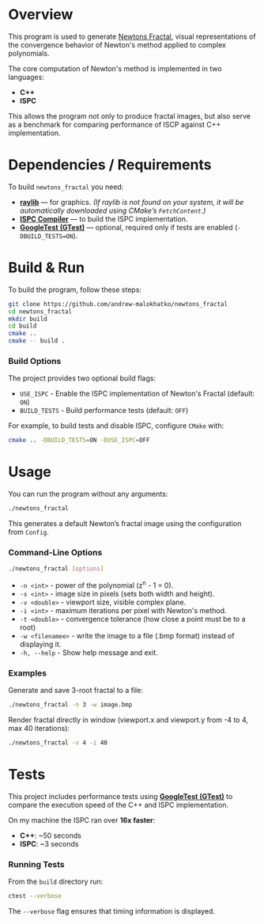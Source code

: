 # Overview
This program is used to generate [Newtons Fractal](https://en.wikipedia.org/wiki/Newton_fractal),
visual representations of the convergence behavior of Newton's method applied to complex polynomials.

The core computation of Newton's method is implemented in two languages:

- **C++**
- **ISPC**

This allows the program not only to produce fractal images, but also serve as
a benchmark for comparing performance of ISCP against C++ implementation.

# Dependencies / Requirements

To build `newtons_fractal` you need:
- **[raylib](https://www.raylib.com/)** — for graphics.
  *(If raylib is not found on your system, it will be automatically downloaded using CMake’s `FetchContent`.)*
- **[ISPC Compiler](https://ispc.github.io/)** — to build the ISPC implementation.
- **[GoogleTest (GTest)](https://github.com/google/googletest)** — optional, required only if tests are enabled (`-DBUILD_TESTS=ON`).

# Build & Run

To build the program, follow these steps:
```bash
git clone https://github.com/andrew-malokhatko/newtons_fractal
cd newtons_fractal
mkdir build
cd build
cmake ..
cmake -- build .
```

### Build Options
The project provides two optional build flags:
- `USE_ISPC` - Enable the ISPC implementation of Newton's Fractal (default: `ON`)
- `BUILD_TESTS` - Build performance tests (default: `OFF`)

For example, to build tests and disable ISPC, configure `CMake` with:
```bash
cmake .. -DBUILD_TESTS=ON -DUSE_ISPC=OFF
```

# Usage
You can run the program without any arguments:
```bash
./newtons_fractal
```

This generates a default Newton’s fractal image using the configuration from `Config`.

### Command-Line Options
```bash
./newtons_fractal [options]
```
- `-n <int>` - power of the polynomial (z<sup>n</sup> - 1 = 0).
- `-s <int>` - image size in pixels (sets both width and height).
- `-v <double>` - viewport size, visible complex plane.
- `-i <int>` - maximum iterations per pixel with Newton's method.
- `-t <double>` - convergence tolerance (how close a point must be to a root)
- `-w <filenamee>` - write the image to a file (.bmp format) instead of displaying it.
- `-h, --help` - Show help message and exit.

### Examples
Generate and save 3-root fractal to a file:
```bash
./newtons_fractal -n 3 -w image.bmp
```

Render fractal directly in window (viewport.x and viewport.y from -4 to 4, max 40 iterations):
```bash
./newtons_fractal -v 4 -i 40
```

# Tests
This project includes performance tests using **[GoogleTest (GTest)](https://github.com/google/googletest)** to
compare the execution speed of the C++ and ISPC implementation.

On my machine the ISPC ran over **16x faster**:
- **C++**: ~50 seconds
- **ISPC**: ~3 seconds

### Running Tests
From the `build` directory run:
```bash
ctest --verbose
```
The `--verbose` flag ensures that timing information is displayed.